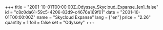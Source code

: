+++
title = "2001-10-01T00:00:00Z_Odyssey_Skycloud_Expanse_[en]_false"
id = "c8c0da61-59c5-4206-83d9-c4676e169f01"
date = "2001-10-01T00:00:00Z"
name = "Skycloud Expanse"
lang = ["en"]
price = "2.26"
quantity = 1
foil = false
set = "Odyssey"
+++
